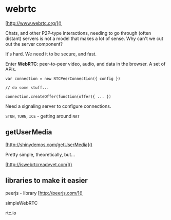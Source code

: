 # webrtc

[http://www.webrtc.org/]()

Chats, and other P2P-type interactions, needing to go through (often distant) servers is not a model that makes a lot of sense. Why can't we cut out the server component?

It's hard. We need it to be secure, and fast.

Enter **WebRTC**: peer-to-peer video, audio, and data in the browser. A set of APIs.

    var connection = new RTCPeerConnection({ config })

    // do some stuff...

    connection.createOffer(function(offer){ ... })


Need a signaling server to configure connections.

`STUN`, `TURN`, `ICE` - getting around `NAT`



## getUserMedia

[http://shinydemos.com/getUserMedia]()

Pretty simple, theoretically, but...

[http://iswebrtcreadyyet.com]()


## libraries to make it easier

peerjs - library [http://peerjs.com/]()

simpleWebRTC

rtc.io
